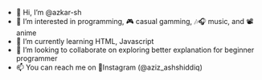 - 👋 Hi, I’m @azkar-sh
- 👀 I’m interested in programming, 🎮 casual gamming, 🎶🎧 music, and 📽️ anime
- 🌱 I’m currently learning HTML, Javascript
- 💞️ I’m looking to collaborate on exploring better explanation for beginner programmer
- 📫 You can reach me on 📸Instagram (@aziz_ashshiddiq)

<!---
azkar-sh/azkar-sh is a ✨ special ✨ repository because its `README.md` (this file) appears on your GitHub profile.
You can click the Preview link to take a look at your changes.
--->

